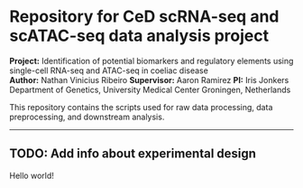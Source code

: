 # Repository for CeD scRNA-seq and scATAC-seq data analysis project

**Project:** Identification of potential biomarkers and regulatory elements using single-cell RNA-seq and ATAC-seq in coeliac disease <br>
**Author:** Nathan Vinicius Ribeiro
**Supervisor:** Aaron Ramirez
**PI:** Iris Jonkers
Department of Genetics, University Medical Center Groningen, Netherlands

This repository contains the scripts used for raw data processing, data preprocessing, and downstream analysis.

---
## TODO: Add info about experimental design
Hello world!
